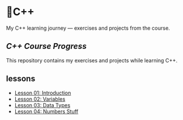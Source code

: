 # 📌C++
My C++ learning journey — exercises and projects from the course.
## *C++ Course Progress*  

This repository contains my exercises and projects while learning C++.  

## lessons 
- [Lesson 01: Introduction](lesson-01-introduction/)  
- [Lesson 02: Variables](lesson-02-variables/)  
- [Lesson 03: Data Types](lesson-03-dataTypes/)
- [Lesson 04: Numbers Stuff](lesson-04-numbersStuff/)
